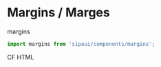 # Margins / Marges

margins

```js
import margins from 'sipaui/components/margins';
```

<!-- STORY -->

CF HTML
